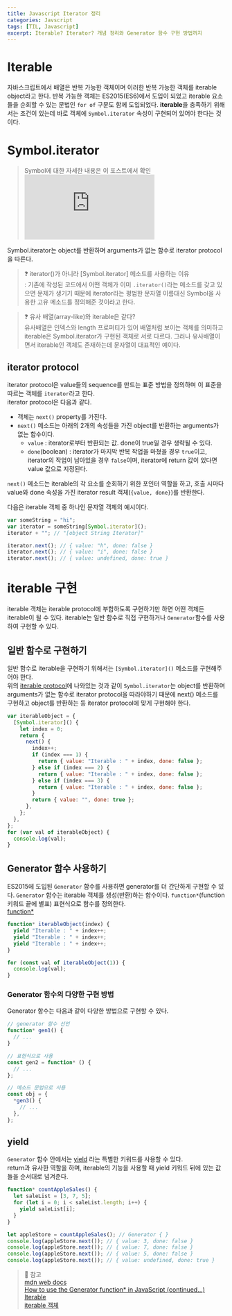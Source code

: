 ```yaml
---
title: Javascript Iterator 정리
categories: Javscript
tags: [TIL, Javascript]
excerpt: Iterable? Iterator? 개념 정리와 Generator 함수 구현 방법까지
---
```


# Iterable

자바스크립트에서 배열은 반복 가능한 객체이며 이러한 반복 가능한 객체를 iterable object라고 한다. 반복 가능한 객체는 ES2015(ES6)에서 도입이 되었고 iterable 요소들을 순회할 수 있는 문법인 `for of` 구문도 함께 도입되었다. **iterable**을 충족하기 위해서는 조건이 있는데 바로 객체에 `Symbol.iterator` 속성이 구현되어 있어야 한다는 것이다.  

# Symbol.iterator

> Symbol에 대한 자세한 내용은 이 포스트에서 확인![Symbol 개념 정리 포스트](https://ye-yo.github.io/javscript/2022/04/24/symbol.html)

Symbol.iterator는 object를 반환하며 arguments가 없는 함수로 iterator protocol을 따른다.  

> ❓ iterator()가 아니라 [Symbol.iterator] 메소드를 사용하는 이유  
> : 기존에 작성된 코드에서 어떤 객체가 이미 `.iterator()`라는 메소드를 갖고 있으면 문제가 생기기 때문에 iterator라는 평범한 문자열 이름대신 Symbol을 사용한 고유 메소드를 정의해준 것이라고 한다.

> ❓ 유사 배열(array-like)와 iterable은 같다?  
> 유사배열은 인덱스와 length 프로퍼티가 있어 배열처럼 보이는 객체를 의미하고 iterable은 Symbol.iterator가 구현된 객체로 서로 다르다.
> 그러나 유사배열이면서 iterable인 객체도 존재하는데 문자열이 대표적인 예이다.

## iterator protocol

iterator protocol은 value들의 sequence를 만드는 표준 방법을 정의하며 이 표준을 따르는 객체를 `iterator`라고 한다.  
iterator protocol은 다음과 같다.  

- 객체는 `next()` property를 가진다.
- `next()` 메소드는 아래의 2개의 속성들을 가진 object를 반환하는 arguments가 없는 함수이다.
  - `value` : iterator로부터 반환되는 값. done이 true일 경우 생략될 수 있다.
  - `done`(boolean) : iterator가 마지막 반복 작업을 마쳤을 경우 `true`이고, iterator의 작업이 남아있을 경우 `false`이며, iterator에 return 값이 있다면 value 값으로 지정된다.

`next()` 메소드는 iterable의 각 요소를 순회하기 위한 포인터 역할을 하고, 호출 시마다 value와 done 속성을 가진 iterator result 객체(`{value, done}`)를 반환한다.  

다음은 iterable 객체 중 하나인 문자열 객체의 예시이다.  

```js
var someString = "hi";
var iterator = someString[Symbol.iterator]();
iterator + ""; // "[object String Iterator]"

iterator.next(); // { value: "h", done: false }
iterator.next(); // { value: "i", done: false }
iterator.next(); // { value: undefined, done: true }
```

# iterable 구현

iterable 객체는 iterable protocol에 부합하도록 구현하기만 하면 어떤 객체든 iterable이 될 수 있다. iterable는 일반 함수로 직접 구현하거나 `Generator`함수를 사용하여 구현할 수 있다.  

## 일반 함수로 구현하기

일반 함수로 iterable을 구현하기 위해서는 `[Symbol.iterator]()` 메소드를 구현해주어야 한다.  
위의 [iterable protocol](#iterator-protocol)에 나와있는 것과 같이 `Symbol.iterator`는 object를 반환하며 arguments가 없는 함수로 iterator protocol을 따라야하기 때문에 next() 메소드를 구현하고 object를 반환하는 등 iterator protocol에 맞게 구현해야 한다.  

```js
var iterableObject = {
  [Symbol.iterator]() {
    let index = 0;
    return {
      next() {
        index++;
        if (index === 1) {
          return { value: "Iterable : " + index, done: false };
        } else if (index === 2) {
          return { value: "Iterable : " + index, done: false };
        } else if (index === 3) {
          return { value: "Iterable : " + index, done: false };
        }
        return { value: "", done: true };
      },
    };
  },
};
for (var val of iterableObject) {
  console.log(val);
}
```

## Generator 함수 사용하기

ES2015에 도입된 `Generator` 함수를 사용하면 generator를 더 간단하게 구현할 수 있다. `Generator` 함수는 iterable 객체를 생성(반환)하는 함수이다. `function*`(function 키워드 끝에 별표) 표현식으로 함수를 정의한다.  
[function\*](https://developer.mozilla.org/ko/docs/Web/JavaScript/Reference/Statements/function*)  

```js
function* iterableObject(index) {
  yield "Iterable : " + index++;
  yield "Iterable : " + index++;
  yield "Iterable : " + index++;
}

for (const val of iterableObject(1)) {
  console.log(val);
}
```

### Generator 함수의 다양한 구현 방법

Generator 함수는 다음과 같이 다양한 방법으로 구현할 수 있다.  

```js
// generator 함수 선언
function* gen1() {
  // ...
}

// 표현식으로 사용
const gen2 = function* () {
  // ...
};

// 메소드 문법으로 사용
const obj = {
  *gen3() {
    // ...
  },
};
```

## yield

`Generator` 함수 안에서는 [yield](https://developer.mozilla.org/en-US/docs/Web/JavaScript/Reference/Operators/yield) 라는 특별한 키워드를 사용할 수 있다.  
return과 유사한 역할을 하며, iterable의 기능을 사용할 때 yield 키워드 뒤에 있는 값들을 순서대로 넘겨준다.  

```js
function* countAppleSales() {
  let saleList = [3, 7, 5];
  for (let i = 0; i < saleList.length; i++) {
    yield saleList[i];
  }
}

let appleStore = countAppleSales(); // Generator { }
console.log(appleStore.next()); // { value: 3, done: false }
console.log(appleStore.next()); // { value: 7, done: false }
console.log(appleStore.next()); // { value: 5, done: false }
console.log(appleStore.next()); // { value: undefined, done: true }
```

> 📖 참고  
> [mdn web docs](https://developer.mozilla.org/ko/docs/Web/JavaScript/Reference/Iteration_protocols)  
> [How to use the Generator function\* in JavaScript (continued…)](https://javascript.plainenglish.io/how-to-use-the-generator-function-in-javascript-continued-aada07d220c7)  
> [Iterable](https://helloworldjavascript.net/pages/260-iteration.html)  
> [iterable 객체](https://ko.javascript.info/iterable)
